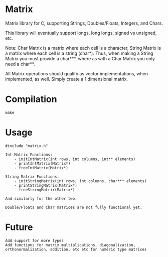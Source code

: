 Matrix
======

Matrix library for C, supporting Strings, Doubles/Floats, Integers, and Chars.

This library will eventually support longs, long longs, signed vs unsigned, etc.

Note: Char Matrix is a matrix where each cell is a character, String Matrix is a matrix where each cell is a string (char*).
	Thus, when making a String Matrix you must provide a char***, where as with a Char Matrix you only need a char**.
	
All Matrix operations should qualify as vector implementations, when implemented, as well. Simply create a 1 dimensional matrix.

Compilation
===========
	make
	
Usage
=====
	#include "matrix.h"
	
	Int Matrix Functions:
		- initIntMatrix(int rows, int columns, int** elements)
		- printIntMatrix(Matrix*)
		- freeIntMatrix(Matrix*)
		
	String Matrix Functions:
		- initStringMatrix(int rows, int columns, char*** elements)
		- printStringMatrix(Matrix*)
		- freeStringMatrix(Matrix*)
		
	And similarly for the other two.
	
	Double/Floats and Char matrices are not fully functional yet.
	
Future
======
	Add support for more types
	Add functions for matrix multiplications, diagonalization, orthonormalization, addition, etc etc for numeric type matrices
